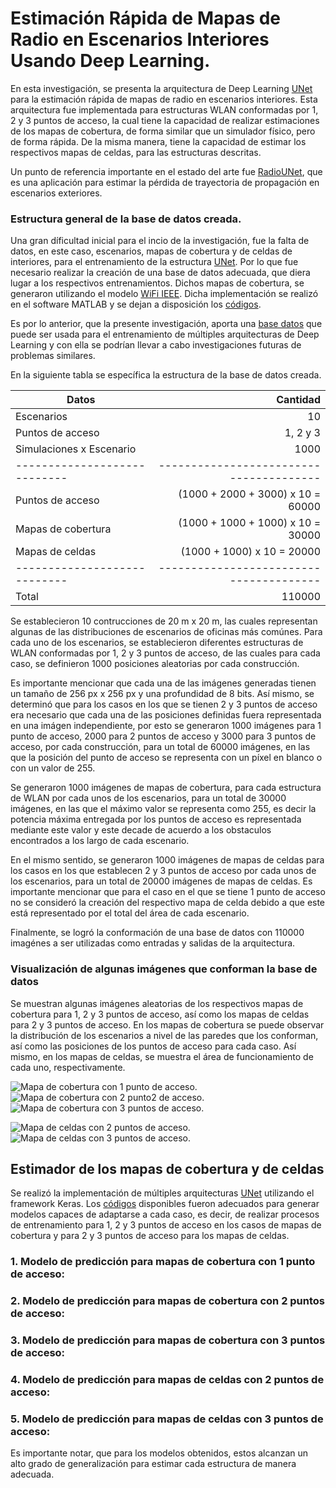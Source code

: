 # Estimación Rápida de Mapas de Radio en Escenarios Interiores Usando Deep Learning.
En esta investigación, se presenta la arquitectura de Deep Learning [UNet](https://arxiv.org/abs/1505.04597) para la estimación rápida de mapas de radio en escenarios interiores. Esta arquitectura fue implementada para estructuras WLAN conformadas por 1, 2 y 3 puntos de acceso, la cual tiene la capacidad de realizar estimaciones de los mapas de cobertura, de forma similar que un simulador físico, pero de forma rápida. De la misma manera, tiene la capacidad de estimar los respectivos mapas de celdas, para las estructuras descritas.

Un punto de referencia importante en el estado del arte fue [RadioUNet](https://github.com/RonLevie/RadioUNet), que es una aplicación para estimar la pérdida de trayectoria de propagación en escenarios exteriores.

### Estructura general de la base de datos creada.

Una gran díficultad inicial para el incio de la investigación, fue la falta de datos, en este caso, escenarios, mapas de cobertura y de celdas de interiores, para el entrenamiento de la estructura [UNet](https://arxiv.org/abs/1505.04597). Por lo que fue necesario realizar la creación de una base de datos adecuada, que diera lugar a los respectivos entrenamientos. Dichos mapas de cobertura, se generaron utilizando el modelo [WiFi IEEE](https://mentor.ieee.org/802.11/dcn/03/11-03-0940-04-000n-tgn-channel-models.doc). Dicha implementación se realizó en el software MATLAB y se dejan a disposición los [códigos](https://github.com/johanflorez98/Estimacion-Rapida-de-Mapas-de-Radio-en-Escenarios-Interiores-usando-Deep-Learning/tree/main/Archivos%20MATLAB).

Es por lo anterior, que la presente investigación, aporta una [base datos](https://drive.google.com/drive/folders/17ann1zRG3JtVQTSib1voEYGlmOFDSOTR?usp=sharing) que puede ser usada para el entrenamiento de múltiples arquitecturas de Deep Learning y con ella se podrían llevar a cabo investigaciones futuras de problemas similares.

En la siguiente tabla se específica la estructura de la base de datos creada.

| Datos                         | Cantidad                                |
| ----------------------------  | ---------------------------------------:|
| Escenarios                    | 10                                      |
| Puntos de acceso              | 1, 2 y 3                                |
| Simulaciones x Escenario      | 1000                                    |
| ----------------------------  | --------------------------------------- |
| Puntos de acceso              | (1000 + 2000 + 3000) x 10 = 60000       |
| Mapas de cobertura            | (1000 + 1000 + 1000) x 10 = 30000       |
| Mapas de celdas               | (1000 + 1000) x 10 = 20000              |
| ----------------------------  | --------------------------------------- |
| Total                         | 110000                                  |

Se establecieron 10 contrucciones de 20 m x 20 m, las cuales representan algunas de las distribuciones de escenarios de oficinas más comúnes. Para cada uno de los escenarios, se establecieron diferentes estructuras de WLAN conformadas por 1, 2 y 3 puntos de acceso, de las cuales para cada caso, se definieron 1000 posiciones aleatorias por cada construcción.

Es importante mencionar que cada una de las imágenes generadas tienen un tamaño de 256 px  x 256 px y una profundidad de 8 bits. Así mismo, se determinó que para los casos en los que se tienen 2 y 3 puntos de acceso era necesario que cada una de las posiciones definidas fuera representada en una imágen independiente, por esto se generaron 1000 imágenes para 1 punto de acceso, 2000 para 2 puntos de acceso y 3000 para 3 puntos de acceso, por cada construcción, para un total de 60000 imágenes, en las que la posición del punto de acceso se representa con un píxel en blanco o con un valor de 255.

Se generaron 1000 imágenes de mapas de cobertura, para cada estructura de WLAN por cada unos de los escenarios, para un total de 30000 imágenes, en las que el máximo valor se representa como 255, es decir la potencia máxima entregada por los puntos de acceso es representada mediante este valor y este decade de acuerdo a los obstaculos encontrados a los largo de cada escenario.

En el mismo sentido, se generaron 1000 imágenes de mapas de celdas para los casos en los que establecen 2 y 3 puntos de acceso por cada unos de los escenarios, para un total de 20000 imágenes de mapas de celdas. Es importante mencionar que para el caso en el que se tiene 1 punto de acceso no se consideró la creación del respectivo mapa de celda debido a que este está representado por el total del área de cada escenario.

Finalmente, se logró la conformación de una base de datos con 110000 imagénes a ser utilizadas como entradas y salidas de la arquitectura.

### Visualización de algunas imágenes que conforman la base de datos

Se muestran algunas imágenes aleatorias de los respectivos mapas de cobertura para 1, 2 y 3 puntos de acceso, así como los mapas de celdas para 2 y 3 puntos de acceso. En los mapas de cobertura se puede observar la distribución de los escenarios a nivel de las paredes que los conforman, así como las posiciones de los puntos de acceso para cada caso. Así mismo, en los mapas de celdas, se muestra el área de funcionamiento de cada uno, respectivamente.

![Mapa de cobertura con 1 punto de acceso.](https://github.com/johanflorez98/Estimacion-Rapida-de-Mapas-de-Radio-en-Escenarios-Interiores-usando-Deep-Learning/blob/main/Imagenes%20Readme/Cobertura_1.png)
![Mapa de cobertura con 2 punto2 de acceso.](https://github.com/johanflorez98/Estimacion-Rapida-de-Mapas-de-Radio-en-Escenarios-Interiores-usando-Deep-Learning/blob/main/Imagenes%20Readme/Cobertura_2.png)
![Mapa de cobertura con 3 puntos de acceso.](https://github.com/johanflorez98/Estimacion-Rapida-de-Mapas-de-Radio-en-Escenarios-Interiores-usando-Deep-Learning/blob/main/Imagenes%20Readme/Cobertura_3.png)

![Mapa de celdas con 2 puntos de acceso.](https://github.com/johanflorez98/Estimacion-Rapida-de-Mapas-de-Radio-en-Escenarios-Interiores-usando-Deep-Learning/blob/main/Imagenes%20Readme/Celdas_2.png) 
![Mapa de celdas con 3 puntos de acceso.](https://github.com/johanflorez98/Estimacion-Rapida-de-Mapas-de-Radio-en-Escenarios-Interiores-usando-Deep-Learning/blob/main/Imagenes%20Readme/Celdas_3.png)

## Estimador de los mapas de cobertura y de celdas

Se realizó la implementación de múltiples arquitecturas [UNet](https://arxiv.org/abs/1505.04597) utilizando el framework Keras. Los [códigos]() disponibles fueron adecuados para generar modelos capaces de adaptarse a cada caso, es decir, de realizar procesos de entrenamiento para 1, 2 y 3 puntos de acceso en los casos de mapas de cobertura y para 2 y 3 puntos de acceso para los mapas de celdas.

### 1. Modelo de predicción para mapas de cobertura con 1 punto de acceso:

### 2. Modelo de predicción para mapas de cobertura con 2 puntos de acceso:

### 3. Modelo de predicción para mapas de cobertura con 3 puntos de acceso:

### 4. Modelo de predicción para mapas de celdas con 2 puntos de acceso:

### 5. Modelo de predicción para mapas de celdas con 3 puntos de acceso:

Es importante notar, que para los modelos obtenidos, estos alcanzan un alto grado de generalización para estimar cada estructura de manera adecuada.

